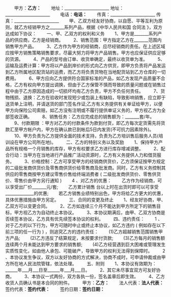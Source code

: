 
 


　　甲方：______________________乙方：______________________
　　地址：______________________ 地址：______________________
　　电话：______________________电话：______________________
　　传真：______________________ 传真：______________________
　　甲、乙双方经友好协商，以自愿、平等互利为原则，就乙方经销甲方之_______系列产品，根据《中华人民共和国
合同法
》，双方达成如下协议：
　　一、甲、乙双方的权利和义务
　　1、甲方是_______系列产品的供应商，乙方是经销商。
　　2、销售范围：甲方指定乙方在_______范围内销售甲方产品。
　　3、乙方作为甲方的经销商，应尽经销商的责任。在上述区域应按甲方销售策略销售要求，尽最大努力将甲方产品销售。甲方也应保证供应足够的货源。
　　4、产品的型号由订单、收货单确定，最终以收货单为准。
　　5、运输及运费计算：甲方将以产品到岸价的形式向乙方供货，即甲方负责将产品发运到乙方所属地区配货站的运费，而乙方将负责货物在当地配货站到乙方仓库的一切费用。
　　6、甲方应向乙方提供符合国家标准的产品，如乙方发现产品质量不合格，乙方有权向甲方提出调换，但由于乙方保管不慎而导致的质量问题或在销售过程中由于乙方原因造成的一切损坏均有乙方负责，甲方不负任何责任。
　　7、货物残损、退换：乙方在验收时发现短少或包装上有缺陷，导致影响销售，应立即于送货单上注明，并请送货的部门签名作证;乙方有义务提供有关单证给甲方，以便甲方向保险公司索赔，如乙方没有注明或不履行提供单证义务的，甲方视乙方为全部签收正确。
　　8、销售任务：乙方应完成总的销售额为：_______套/年。
　　9、付款期限 ：甲方对乙方的付款条件为款到付货，即乙方每次定货需先将货款汇至甲方帐户内，甲方在确认款已到帐后5日内发货(不可抗力因素除外)。
　　10、甲方负责为乙方提供全面的技术支持，负责为乙方培训售后服务人员(培训设在甲方公司所在地)。
　　二、乙方的特别义务以及奖励
　　1、保持甲方产品所有规格一个月销售的库存，甲方有权要求乙方进行库存增减调整。
　　2、配合行动：当甲方在当地进行产品推广活动资源时，乙方有义务提供人力和借货服务。
　　3、价格控制：乙方可享受甲方的经销商供货价，乙方须保证按甲方规定的二级批发商供货价及零售商供货价给零售商及批发商。同时，乙方有义务控制其供应的零售商按甲方建议零售价售给终端消费者 ( 二级批发商供货价、零售供货价、零售价由甲方另行通知 )
　　4 、对乙方的优惠：
　　乙方作为经销商，可以享受出厂价_______元/套;
　　乙方累计销售 台以上时在出货时即可以可享受______________的优惠;
　　若乙方销售业绩特别出色，甲方将给乙方更大的优惠，具体优惠措施由甲方另定。
　　三、合同的变更及终止
　　1、经友好协商，甲、乙双方可以变更合同。
　　2、乙方如连续三个月不能达到甲方所定下的销售目标，甲方视乙方为自动终止本协议。
　　3、本协议期满后，由甲、乙双方协商是否续签本协议，乙方具有优先续签本协议的权利。
　　四、违约责任：
　　1 、对于乙方的以下行为，甲方可随时中止或终止本协议，如乙方违约 ( 例如存在以下前三项的任一行为 ) ，则追究乙方的违约责任：
　　(1)乙方超越销售范围销售甲方产品;
　　(2)乙方违反了结算规定，未按要求付货款;
　　(3)乙方每月的销售额连续两个月未能达到甲方要求的销售额;
　　(4)乙方经营遇到巨大困难或管理发生实质性变化，如由他人承包、可能破产，导致甲方的权利无法得到保障时。
　　2 、本协议发生争议，双方以友好协商的方式解决，协商不成时，可申请仲裁或由甲方所在地人民法院管辖，依法处理。
　　五、附则
　　1、本协议有效期为：______年___月___日至______年___月___日。
　　2、其它未尽事宜双方可友好协商。
　　3、本协议一式两份，双方各执一份，签名盖章后即生效。
　　4、乙方收货人员确认书是本合同的附件。
　　甲方：______________________乙方：______________________
　　法人代表：______________________法人代表：______________________
　　签约代表：______________________签约代表：______________________
　　签约日期：______________________签约日期：______________________

 


 

 
 
 
 
 
  


  
 

  


  


  
 
 
 
 

